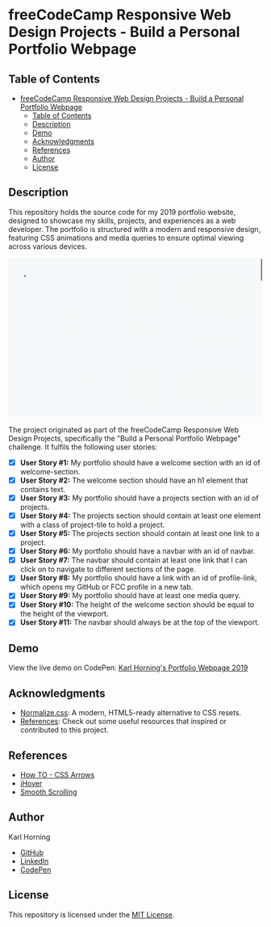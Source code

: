 # freeCodeCamp Responsive Web Design Projects - Build a Personal Portfolio Webpage

## Table of Contents

- [freeCodeCamp Responsive Web Design Projects - Build a Personal Portfolio Webpage](#freecodecamp-responsive-web-design-projects---build-a-personal-portfolio-webpage)
  - [Table of Contents](#table-of-contents)
  - [Description](#description)
  - [Demo](#demo)
  - [Acknowledgments](#acknowledgments)
  - [References](#references)
  - [Author](#author)
  - [License](#license)

## Description

This repository holds the source code for my 2019 portfolio website, designed to showcase my skills, projects, and experiences as a web developer. The portfolio is structured with a modern and responsive design, featuring CSS animations and media queries to ensure optimal viewing across various devices.

![Preview Image](./src/img/portfolio-preview.gif)

The project originated as part of the freeCodeCamp Responsive Web Design Projects, specifically the "Build a Personal Portfolio Webpage" challenge. It fulfils the following user stories:

- [x] **User Story #1:** My portfolio should have a welcome section with an id of welcome-section.
- [x] **User Story #2:** The welcome section should have an h1 element that contains text.
- [x] **User Story #3:** My portfolio should have a projects section with an id of projects.
- [x] **User Story #4:** The projects section should contain at least one element with a class of project-tile to hold a project.
- [x] **User Story #5:** The projects section should contain at least one link to a project.
- [x] **User Story #6:** My portfolio should have a navbar with an id of navbar.
- [x] **User Story #7:** The navbar should contain at least one link that I can click on to navigate to different sections of the page.
- [x] **User Story #8:** My portfolio should have a link with an id of profile-link, which opens my GitHub or FCC profile in a new tab.
- [x] **User Story #9:** My portfolio should have at least one media query.
- [x] **User Story #10:** The height of the welcome section should be equal to the height of the viewport.
- [x] **User Story #11:** The navbar should always be at the top of the viewport.

## Demo

View the live demo on CodePen: [Karl Horning's Portfolio Webpage 2019](https://codepen.io/karlhorning/pen/JjzdxbM)

## Acknowledgments

- [Normalize.css](https://necolas.github.io/normalize.css/): A modern, HTML5-ready alternative to CSS resets.
- [References](#references): Check out some useful resources that inspired or contributed to this project.

## References

- [How TO - CSS Arrows](https://www.w3schools.com/howto/howto_css_arrows.asp)
- [iHover](http://gudh.github.io/ihover/dist/)
- [Smooth Scrolling](https://css-tricks.com/snippets/jquery/smooth-scrolling/)

## Author

Karl Horning

- [GitHub](https://github.com/Karl-Horning/)
- [LinkedIn](https://www.linkedin.com/in/karl-horning/)
- [CodePen](https://codepen.io/karlhorning)

## License

This repository is licensed under the [MIT License](LICENSE).

